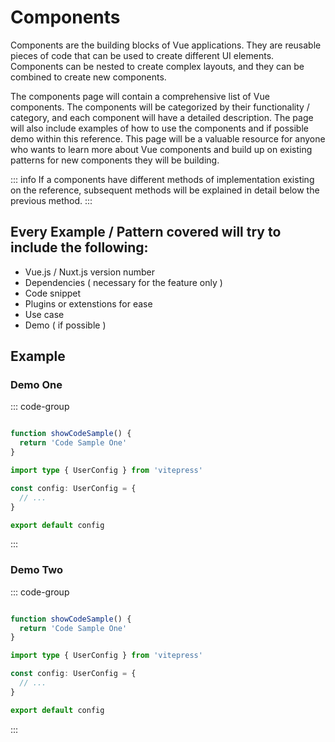 # Components

Components are the building blocks of Vue applications. They are reusable pieces of code that can be used to create different UI elements. Components can be nested to create complex layouts, and they can be combined to create new components.

The components page will contain a comprehensive list of Vue components. The components will be categorized by their functionality / category, and each component will have a detailed description. The page will also include examples of how to use the components and if possible demo within this reference. This page will be a valuable resource for anyone who wants to learn more about Vue components and build up on existing patterns for new components they will be building.

::: info
If a components have different methods of implementation existing on the reference, subsequent methods will be explained in detail below the previous method.
:::

## Every Example / Pattern covered will try to include the following:

* Vue.js / Nuxt.js version number
* Dependencies ( necessary for the feature only )
* Code snippet
* Plugins or extenstions for ease
* Use case
* Demo ( if possible )

## Example

### Demo One

::: code-group

```ts [codeSample1.ts]

function showCodeSample() {
  return 'Code Sample One'
}
```

```ts [codeSample2.ts]
import type { UserConfig } from 'vitepress'

const config: UserConfig = {
  // ...
}

export default config
```

:::

### Demo Two

::: code-group

```ts [codeSample1.ts]

function showCodeSample() {
  return 'Code Sample One'
}
```

```ts [codeSample2.ts]
import type { UserConfig } from 'vitepress'

const config: UserConfig = {
  // ...
}

export default config
```

:::